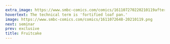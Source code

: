```yaml
---
extra_image: https://www.smbc-comics.com/comics/161107270220210119after.png
hovertext: The technical term is 'fortified loaf pan.'
image: https://www.smbc-comics.com/comics/1611072648-20210119.png
next: seminar
prev: exclusive
title: Fruitcake
---
```

